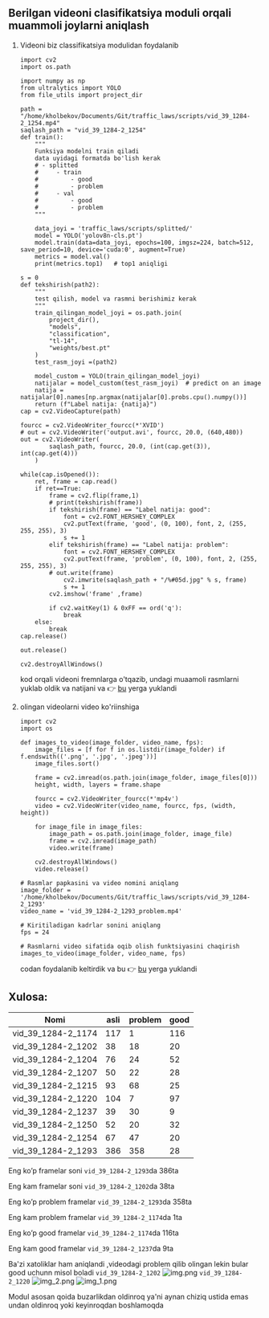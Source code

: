 ## Berilgan videoni clasifikatsiya moduli orqali muammoli joylarni aniqlash

1. Videoni biz classifikatsiya modulidan foydalanib
    ```doctest
    import cv2
    import os.path
    
    import numpy as np
    from ultralytics import YOLO
    from file_utils import project_dir
    
    path = "/home/kholbekov/Documents/Git/traffic_laws/scripts/vid_39_1284-2_1254.mp4"
    saqlash_path = "vid_39_1284-2_1254"
    def train():
        """
        Funksiya modelni train qiladi
        data uyidagi formatda bo'lish kerak
        # - splitted
        #     - train
        #         - good
        #         - problem
        #     - val
        #         - good
        #         - problem
        """
    
        data_joyi = 'traffic_laws/scripts/splitted/'
        model = YOLO('yolov8n-cls.pt')
        model.train(data=data_joyi, epochs=100, imgsz=224, batch=512, save_period=10, device='cuda:0', augment=True)
        metrics = model.val()
        print(metrics.top1)   # top1 aniqligi
    
    s = 0
    def tekshirish(path2):
        """
        test qilish, model va rasmni berishimiz kerak
        """
        train_qilingan_model_joyi = os.path.join(
            project_dir(),
            "models",
            "classification",
            "tl-14",
            "weights/best.pt"
        )
        test_rasm_joyi =(path2)
    
        model_custom = YOLO(train_qilingan_model_joyi)
        natijalar = model_custom(test_rasm_joyi)  # predict on an image
        natija = natijalar[0].names[np.argmax(natijalar[0].probs.cpu().numpy())]
        return (f"Label natija: {natija}")
    cap = cv2.VideoCapture(path)
    
    fourcc = cv2.VideoWriter_fourcc(*'XVID')
    # out = cv2.VideoWriter('output.avi', fourcc, 20.0, (640,480))
    out = cv2.VideoWriter(
            saqlash_path, fourcc, 20.0, (int(cap.get(3)), int(cap.get(4)))
        )
    
    while(cap.isOpened()):
        ret, frame = cap.read()
        if ret==True:
            frame = cv2.flip(frame,1)
            # print(tekshirish(frame))
            if tekshirish(frame) == "Label natija: good":
                font = cv2.FONT_HERSHEY_COMPLEX
                cv2.putText(frame, 'good', (0, 100), font, 2, (255, 255, 255), 3)
                s += 1
            elif tekshirish(frame) == "Label natija: problem":
                font = cv2.FONT_HERSHEY_COMPLEX
                cv2.putText(frame, 'problem', (0, 100), font, 2, (255, 255, 255), 3)
            # out.write(frame)
                cv2.imwrite(saqlash_path + "/%#05d.jpg" % s, frame)
                s += 1
            cv2.imshow('frame' ,frame)
    
            if cv2.waitKey(1) & 0xFF == ord('q'):
                break
        else:
            break
    cap.release()
    
    out.release()
    
    cv2.destroyAllWindows()
    ```
   kod orqali videoni fremnlarga o'tqazib, undagi muaamoli rasmlarni yuklab oldik va natijani va
   👉 [bu](https://drive.google.com/drive/folders/1TyijJpv5I1dOFQlUJkKayGSAhYv015n4) yerga yuklandi

2. olingan videolarni video ko'riinshiga
    ```doctest
    import cv2
    import os
    
    def images_to_video(image_folder, video_name, fps):
        image_files = [f for f in os.listdir(image_folder) if f.endswith(('.png', '.jpg', '.jpeg'))]
        image_files.sort()
    
        frame = cv2.imread(os.path.join(image_folder, image_files[0]))
        height, width, layers = frame.shape
    
        fourcc = cv2.VideoWriter_fourcc(*'mp4v')
        video = cv2.VideoWriter(video_name, fourcc, fps, (width, height))
    
        for image_file in image_files:
            image_path = os.path.join(image_folder, image_file)
            frame = cv2.imread(image_path)
            video.write(frame)
    
        cv2.destroyAllWindows()
        video.release()
    
    # Rasmlar papkasini va video nomini aniqlang
    image_folder = '/home/kholbekov/Documents/Git/traffic_laws/scripts/vid_39_1284-2_1293'
    video_name = 'vid_39_1284-2_1293_problem.mp4'
    
    # Kiritiladigan kadrlar sonini aniqlang
    fps = 24
    
    # Rasmlarni video sifatida oqib olish funktsiyasini chaqirish
    images_to_video(image_folder, video_name, fps)
    
    ```
   codan foydalanib keltirdik va bu 👉 [bu](https://drive.google.com/drive/folders/1lPyXneWOwdVV4Qq-eP9mFpMcaoo-McxF)
   yerga yuklandi

## Xulosa:

| Nomi               | asli | problem | good |
|--------------------|------|---------|------|
| vid_39_1284-2_1174 | 117  | 1       | 116  |
| vid_39_1284-2_1202 | 38   | 18      | 20   |
| vid_39_1284-2_1204 | 76   | 24      | 52   |
| vid_39_1284-2_1207 | 50   | 22      | 28   |
| vid_39_1284-2_1215 | 93   | 68      | 25   |
| vid_39_1284-2_1220 | 104  | 7       | 97   |
| vid_39_1284-2_1237 | 39   | 30      | 9    |
| vid_39_1284-2_1250 | 52   | 20      | 32   |
| vid_39_1284-2_1254 | 67   | 47      | 20   |
| vid_39_1284-2_1293 | 386  | 358     | 28   |

Eng ko’p framelar soni `vid_39_1284-2_1293`da 386ta

Eng kam framelar soni `vid_39_1284-2_1202`da 38ta

Eng ko’p problem framelar `vid_39_1284-2_1293`da 358ta

Eng kam problem framelar `vid_39_1284-2_1174`da 1ta

Eng ko’p good framelar `vid_39_1284-2_1174`da 116ta

Eng kam good framelar `vid_39_1284-2_1237`da 9ta

Ba'zi xatoliklar ham aniqlandi ,videodagi problem qilib olingan lekin bular good uchunn misol boladi
`vid_39_1284-2_1202` 
![img.png](..%2Fdata%2Frasmlar%2Fimg.png)
`vid_39_1284-2_1220` 
![img_2.png](..%2Fdata%2Frasmlar%2Fimg_2.png)
![img_1.png](..%2Fdata%2Frasmlar%2Fimg_1.png)

Modul asosan qoida buzarlikdan oldinroq ya'ni aynan chiziq ustida emas undan oldinroq yoki keyinroqdan boshlamoqda